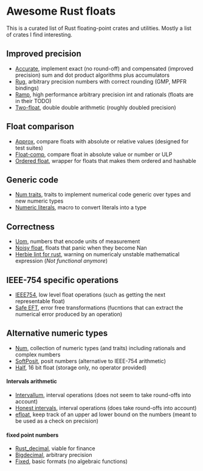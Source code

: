 # Awesome Rust floats

This is a curated list of Rust floating-point crates and utilities. Mostly a list of crates I find interesting.

## Improved precision

- [Accurate](https://crates.io/crates/accurate), implement exact (no round-off) and compensated (improved precision) sum and dot product algorithms plus accumulators
- [Rug](https://crates.io/crates/rug), arbitrary precision numbers with correct rounding (GMP, MPFR bindings)
- [Ramp](https://crates.io/crates/ramp), high performance arbitrary precision int and rationals (floats are in their TODO)
- [Two-float](https://crates.io/crates/twofloat), double double arithmetic (roughly doubled precision)

## Float comparison

- [Approx](https://crates.io/crates/approx), compare floats with absolute or relative values (designed for test suites)
- [Float-comp](https://crates.io/crates/float-cmp), compare float in absolute value or number or ULP
- [Ordered float](https://crates.io/crates/ordered-float), wrapper for floats that makes them ordered and hashable

## Generic code

- [Num traits](https://crates.io/crates/num-traits), traits to implement numerical code generic over types and new numeric types
- [Numeric literals](https://crates.io/crates/numeric_literals), macro to convert literals into a type

## Correctness

- [Uom](https://crates.io/crates/uom), numbers that encode units of measurement
- [Noisy float](https://crates.io/crates/noisy_float), floats that panic when they become Nan
- [Herbie lint for rust](https://github.com/mcarton/rust-herbie-lint), warning on numericaly unstable mathematical expression (*Not functional anymore*)

## IEEE-754 specific operations

- [IEEE754](https://crates.io/crates/ieee754), low level float operations (such as getting the next representable float)
- [Safe EFT](https://crates.io/crates/safeeft), error free transformations (fucntions that can extract the numerical error produced by an operation)

## Alternative numeric types

- [Num](https://crates.io/crates/num), collection of numeric types (and traits) including rationals and complex numbers
- [SoftPosit](https://crates.io/crates/softposit), posit numbers (alternative to IEEE-754 arithmetic)
- [Half](https://crates.io/crates/half), 16 bit float (storage only, no operator provided)

#### Intervals arithmetic

- [Intervallum](https://crates.io/crates/intervallum), interval operations (does not seem to take round-offs into account)
- [Honest intervals](https://crates.io/crates/honestintervals), interval operations (does take round-offs into account)
- [efloat](https://crates.io/crates/efloat), keep track of an upper ad lower bound on the numbers (meant to be used as a check on precision)

#### fixed point numbers

- [Rust_decimal](https://crates.io/crates/rust_decimal), viable for finance
- [Bigdecimal](https://crates.io/crates/bigdecimal), arbitrary precision
- [Fixed](https://crates.io/crates/fixed), basic formats (no algebraic functions)
